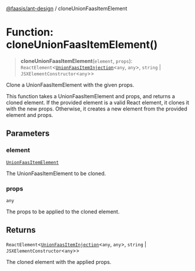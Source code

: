 [@faasjs/ant-design](../README.md) / cloneUnionFaasItemElement

# Function: cloneUnionFaasItemElement()

> **cloneUnionFaasItemElement**(`element`, `props`): `ReactElement`\<[`UnionFaasItemInjection`](../type-aliases/UnionFaasItemInjection.md)\<`any`, `any`\>, `string` \| `JSXElementConstructor`\<`any`\>\>

Clone a UnionFaasItemElement with the given props.

This function takes a UnionFaasItemElement and props, and returns a cloned element.
If the provided element is a valid React element, it clones it with the new props.
Otherwise, it creates a new element from the provided element and props.

## Parameters

### element

[`UnionFaasItemElement`](../type-aliases/UnionFaasItemElement.md)

The UnionFaasItemElement to be cloned.

### props

`any`

The props to be applied to the cloned element.

## Returns

`ReactElement`\<[`UnionFaasItemInjection`](../type-aliases/UnionFaasItemInjection.md)\<`any`, `any`\>, `string` \| `JSXElementConstructor`\<`any`\>\>

The cloned element with the applied props.
